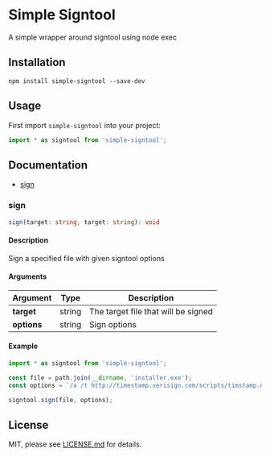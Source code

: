 # Simple Signtool
A simple wrapper around signtool using node exec

## Installation
`npm install simple-signtool --save-dev`

## Usage
First import `simple-signtool` into your project:  
```javascript
import * as signtool from 'simple-signtool';
```

## Documentation
* [sign](#sign)

### sign
```typescript 
sign(target: string, target: string): void
```

#### Description
Sign a specified file with given signtool options

#### Arguments
|Argument   |Type   |Description|
|---        |---    |---|
|**target** |string |The target file that will be signed|
|**options**|string |Sign options|  

  
#### Example
```typescript
import * as signtool from 'simple-signtool';

const file = path.join(__dirname, 'installer.exe');
const options = `/a /t http://timestamp.verisign.com/scripts/timstamp.dll /v`

signtool.sign(file, options);
```

## License
MIT, please see [LICENSE.md](license.md) for details.